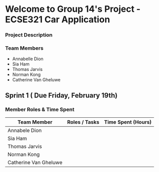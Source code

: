 
# Welcome to Group 14's Project - ECSE321 Car Application

### Project Description

### Team Members
- Annabelle Dion
- Sia Ham
- Thomas Jarvis
- Norman Kong
- Catherine Van Gheluwe 

## Sprint 1 ( Due Friday, February 19th)

  ### Member Roles & Time Spent
 | Team Member | Roles / Tasks | Time Spent (Hours)|
 | ------------|---------------| ------------------|
 |Annabele Dion|               |                   |
 |Sia Ham       |              |                   |
 |Thomas Jarvis|               |                  |
 |Norman Kong |                |                  |
 |Catherine Van Gheluwe|       |                  |
